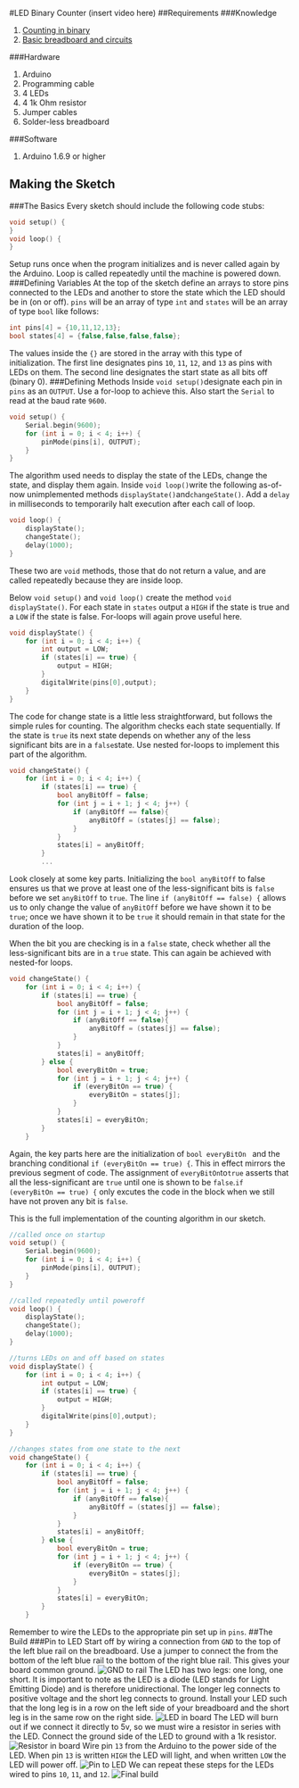 #LED Binary Counter
(insert video here)
##Requirements
###Knowledge
1. [Counting in binary](https://www.techlabeducation.com)
2. [Basic breadboard and circuits](http://www.techlabeducation.com)

###Hardware
1. Arduino
2.  Programming cable
3. 4 LEDs
4. 4 1k Ohm resistor
5. Jumper cables
6. Solder-less breadboard

###Software
1. Arduino 1.6.9 or higher
 
## Making the Sketch
###The Basics
Every sketch should include the following code stubs: 
```c
void setup() {
}
void loop() {
}
```
Setup runs once when the program initializes and is never called again by the Arduino. Loop is called repeatedly until the machine is powered down.
###Defining Variables
At the top of the sketch define an arrays to store pins connected to the LEDs and another to store the state which the LED should be in (on or off). `pins` will be an array of type `int` and	`states` will be an array of type `bool` like follows:
```c
int pins[4] = {10,11,12,13};
bool states[4] = {false,false,false,false};
```
The values inside the `{}` are stored in the array with this type of initialization. The first line designates pins `10`, `11`, `12`, and `13` as pins with LEDs on them. The second line designates the start state as all bits off (binary 0).
###Defining Methods
Inside `void setup()`designate each pin in `pins` as an `OUTPUT`. Use a for-loop to achieve this. Also start the `Serial` to read at the baud rate `9600`.
```c
void setup() {
	Serial.begin(9600);
	for (int i = 0; i < 4; i++) {
		pinMode(pins[i], OUTPUT);
	}
}
```	
The algorithm used needs to display the state of the LEDs, change the state, and display them again. Inside `void loop()`write the following as-of-now unimplemented methods `displayState()`and`changeState()`. Add a `delay` in milliseconds to temporarily halt execution after each call of loop.
```c
void loop() {
	displayState();
	changeState();
	delay(1000);
}
```
These two are `void` methods, those that do not return a value, and are called repeatedly because they are inside loop.

Below `void setup()` and `void loop()` create the method `void displayState()`. For each state in `states` output a `HIGH` if the state is true and a `LOW` if the state is false. For-loops will again prove useful here.
```c
void displayState() {
	for (int i = 0; i < 4; i++) {
		int output = LOW;
		if (states[i] == true) {
			output = HIGH;
		}
		digitalWrite(pins[0],output);
	}
}
```
The code for change state is a little less straightforward, but follows the simple rules for counting. The algorithm checks each state sequentially. If the state is `true` its next state depends on whether any of the less significant bits are in a `false`state. Use nested for-loops to implement this part of the algorithm.
```c
void changeState() {
	for (int i = 0; i < 4; i++) {
		if (states[i] == true) {
			bool anyBitOff = false;
			for (int j = i + 1; j < 4; j++) {
				if (anyBitOff == false){
					anyBitOff = (states[j] == false);
				}
			}
			states[i] = anyBitOff;
		}
		...
```
Look closely at some key parts. Initializing the `bool anyBitOff` to false ensures us that we prove at least one of the less-significant bits is `false` before we set `anyBitOff` to `true`. The line `if (anyBitOff == false) {` allows us to only change the value of `anyBitOff` before we have shown it to be `true`; once we have shown it to be `true` it should remain in that state for the duration of the loop.

When the bit you are checking is in a `false` state, check whether all the less-significant bits are in a `true` state. This can again be achieved with nested-for loops.
```c
void changeState() {
	for (int i = 0; i < 4; i++) {
		if (states[i] == true) {
			bool anyBitOff = false;
			for (int j = i + 1; j < 4; j++) {
				if (anyBitOff == false){
					anyBitOff = (states[j] == false);
				}
			}
			states[i] = anyBitOff;
		} else {
			bool everyBitOn = true;
			for (int j = i + 1; j < 4; j++) {
				if (everyBitOn == true) {
					everyBitOn = states[j];
				}
			}
			states[i] = everyBitOn;
		}
	}
```
Again, the key parts here are the initialization of `bool everyBitOn ` and the branching conditional `if (everyBitOn == true) {`. This in effect mirrors the previous segment of code. The assignment of  `everyBitOn`to`true` asserts that all the less-significant are `true` until one is shown to be `false`.`if (everyBitOn == true) {` only excutes the code in the block when we still have not proven any bit is `false`.

This is the full implementation of the counting algorithm in our sketch.
```c
//called once on startup
void setup() {
	Serial.begin(9600);
	for (int i = 0; i < 4; i++) {
		pinMode(pins[i], OUTPUT);
	}
}

//called repeatedly until poweroff
void loop() {
	displayState();
	changeState();
	delay(1000);
}

//turns LEDs on and off based on states
void displayState() {
	for (int i = 0; i < 4; i++) {
		int output = LOW;
		if (states[i] == true) {
			output = HIGH;
		}
		digitalWrite(pins[0],output);
	}
}

//changes states from one state to the next
void changeState() {
	for (int i = 0; i < 4; i++) {
		if (states[i] == true) {
			bool anyBitOff = false;
			for (int j = i + 1; j < 4; j++) {
				if (anyBitOff == false){
					anyBitOff = (states[j] == false);
				}
			}
			states[i] = anyBitOff;
		} else {
			bool everyBitOn = true;
			for (int j = i + 1; j < 4; j++) {
				if (everyBitOn == true) {
					everyBitOn = states[j];
				}
			}
			states[i] = everyBitOn;
		}
	}
```
Remember to wire the LEDs to the appropriate pin set up in `pins`.
##The Build
###Pin to LED
Start off by wiring a connection from `GND` to the top of the left blue rail on the breadboard. Use a jumper to connect the from the bottom of the left blue rail to the bottom of the right blue rail. This gives your board common ground.
![GND to rail](https://github.com/shawnmurali95/arduino/blob/master/binary-counter/LED1.png?raw=true)
The LED has two legs: one long, one short. It is important to note as the LED is a diode (LED stands for Light Emitting Diode) and is therefore unidirectional. The longer leg connects to positive voltage and the short leg connects to ground. Install your LED such that the long leg is in a row on the left side of your breadboard and the short leg is in the same row on the right side.
![LED in board](https://github.com/shawnmurali95/arduino/blob/master/binary-counter/LED2.png?raw=true)
The LED will burn out if we connect it directly to 5v, so we must wire a resistor in series with the LED. Connect the ground side of the LED to ground with a 1k resistor. 
![Resistor in board](https://github.com/shawnmurali95/arduino/blob/master/binary-counter/LED3.png?raw=true)
Wire pin `13` from the Arduino to the power side of the LED. When pin `13` is written `HIGH` the LED will light, and when written `LOW` the LED will power off.
![Pin to LED](https://github.com/shawnmurali95/arduino/blob/master/binary-counter/LED4.png?raw=true)
We can repeat these steps for the LEDs wired to pins `10`, `11`, and `12`. 
![Final build](https://github.com/shawnmurali95/arduino/blob/master/binary-counter/LED5.png?raw=true)

